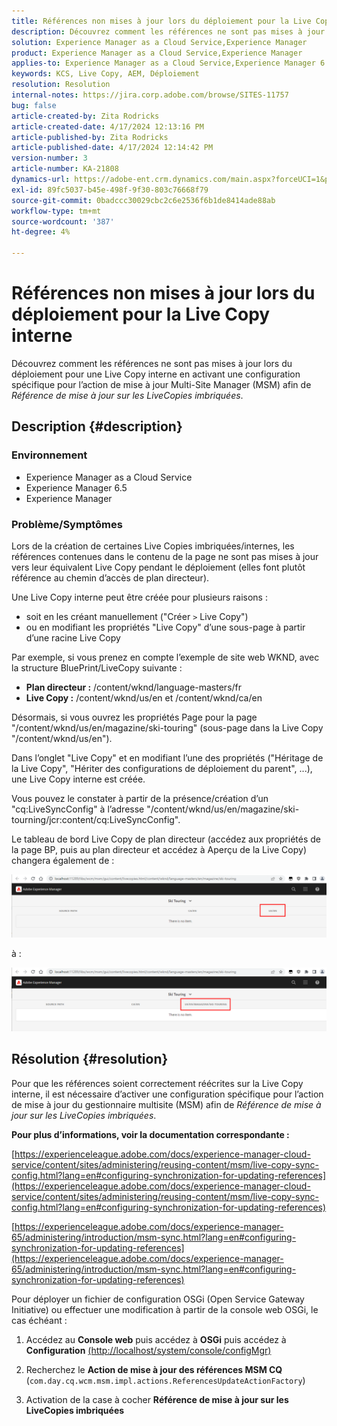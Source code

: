 ```yaml
---
title: Références non mises à jour lors du déploiement pour la Live Copy interne
description: Découvrez comment les références ne sont pas mises à jour lors du déploiement pour une Live Copy interne en activant une configuration spécifique pour le gestionnaire multisite.
solution: Experience Manager as a Cloud Service,Experience Manager
product: Experience Manager as a Cloud Service,Experience Manager
applies-to: Experience Manager as a Cloud Service,Experience Manager 6.5,Experience Manager
keywords: KCS, Live Copy, AEM, Déploiement
resolution: Resolution
internal-notes: https://jira.corp.adobe.com/browse/SITES-11757
bug: false
article-created-by: Zita Rodricks
article-created-date: 4/17/2024 12:13:16 PM
article-published-by: Zita Rodricks
article-published-date: 4/17/2024 12:14:42 PM
version-number: 3
article-number: KA-21808
dynamics-url: https://adobe-ent.crm.dynamics.com/main.aspx?forceUCI=1&pagetype=entityrecord&etn=knowledgearticle&id=a8dee5dc-b3fc-ee11-a1ff-6045bd0065b6
exl-id: 89fc5037-b45e-498f-9f30-803c76668f79
source-git-commit: 0badccc30029cbc2c6e2536f6b1de8414ade88ab
workflow-type: tm+mt
source-wordcount: '387'
ht-degree: 4%

---
```


# Références non mises à jour lors du déploiement pour la Live Copy interne


Découvrez comment les références ne sont pas mises à jour lors du déploiement pour une Live Copy interne en activant une configuration spécifique pour l’action de mise à jour Multi-Site Manager (MSM) afin de *Référence de mise à jour sur les LiveCopies imbriquées*.

## Description {#description}


### <b>Environnement</b>

- Experience Manager as a Cloud Service
- Experience Manager 6.5
- Experience Manager


### <b>Problème/Symptômes</b>

Lors de la création de certaines Live Copies imbriquées/internes, les références contenues dans le contenu de la page ne sont pas mises à jour vers leur équivalent Live Copy pendant le déploiement (elles font plutôt référence au chemin d’accès de plan directeur).

Une Live Copy interne peut être créée pour plusieurs raisons :

- soit en les créant manuellement (&quot;Créer `>`  Live Copy&quot;)
- ou en modifiant les propriétés &quot;Live Copy&quot; d’une sous-page à partir d’une racine Live Copy




Par exemple, si vous prenez en compte l’exemple de site web WKND, avec la structure BluePrint/LiveCopy suivante :

- <b>Plan directeur :</b> /content/wknd/language-masters/fr
- <b>Live Copy :</b> /content/wknd/us/en et /content/wknd/ca/en


Désormais, si vous ouvrez les propriétés Page pour la page &quot;/content/wknd/us/en/magazine/ski-touring&quot; (sous-page dans la Live Copy &quot;/content/wknd/us/en&quot;).

Dans l’onglet &quot;Live Copy&quot; et en modifiant l’une des propriétés (&quot;Héritage de la Live Copy&quot;, &quot;Hériter des configurations de déploiement du parent&quot;, ...), une Live Copy interne est créée.

Vous pouvez le constater à partir de la présence/création d’un &quot;cq:LiveSyncConfig&quot; à l’adresse &quot;/content/wknd/us/en/magazine/ski-tourning/jcr:content/cq:LiveSyncConfig&quot;.

Le tableau de bord Live Copy de plan directeur (accédez aux propriétés de la page BP, puis au plan directeur et accédez à Aperçu de la Live Copy) changera également de :

![](assets/___afdee5dc-b3fc-ee11-a1ff-6045bd0065b6___.png)

à :

![](assets/___b1dee5dc-b3fc-ee11-a1ff-6045bd0065b6___.png)




## Résolution {#resolution}


Pour que les références soient correctement réécrites sur la Live Copy interne, il est nécessaire d’activer une configuration spécifique pour l’action de mise à jour du gestionnaire multisite (MSM) afin de *Référence de mise à jour sur les LiveCopies imbriquées*.

<b>Pour plus d’informations, voir la documentation correspondante :</b>

[https://experienceleague.adobe.com/docs/experience-manager-cloud-service/content/sites/administering/reusing-content/msm/live-copy-sync-config.html?lang=en#configuring-synchronization-for-updating-references](https://experienceleague.adobe.com/docs/experience-manager-cloud-service/content/sites/administering/reusing-content/msm/live-copy-sync-config.html?lang=en#configuring-synchronization-for-updating-references)

[https://experienceleague.adobe.com/docs/experience-manager-65/administering/introduction/msm-sync.html?lang=en#configuring-synchronization-for-updating-references](https://experienceleague.adobe.com/docs/experience-manager-65/administering/introduction/msm-sync.html?lang=en#configuring-synchronization-for-updating-references)



Pour déployer un fichier de configuration OSGi (Open Service Gateway Initiative) ou effectuer une modification à partir de la console web OSGi, le cas échéant :

1. Accédez au <b>Console web</b> puis accédez à <b>OSGi</b> puis accédez à <b>Configuration</b> [(http://localhost/system/console/configMgr)](http://localhost/system/console/configMgr)


2. Recherchez le <b>Action de mise à jour des références MSM CQ</b> (`com.day.cq.wcm.msm.impl.actions.ReferencesUpdateActionFactory`)


3. Activation de la case à cocher <b>Référence de mise à jour sur les LiveCopies imbriquées</b>
